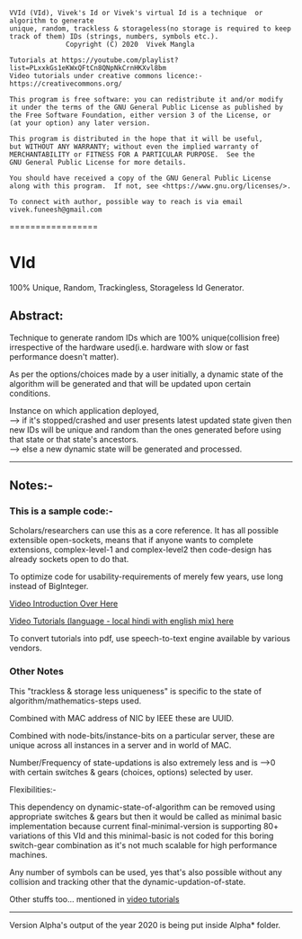 
    VVId (VId), Vivek's Id or Vivek's virtual Id is a technique  or algorithm to generate 
    unique, random, trackless & storageless(no storage is required to keep track of them) IDs (strings, numbers, symbols etc.).
                  Copyright (C) 2020  Vivek Mangla
    
    Tutorials at https://youtube.com/playlist?list=PLxxkGs1eKWxQFtCn8QNpNkCrnHKXvl8bm 
    Video tutorials under creative commons licence:- https://creativecommons.org/ 

    This program is free software: you can redistribute it and/or modify
    it under the terms of the GNU General Public License as published by
    the Free Software Foundation, either version 3 of the License, or
    (at your option) any later version.

    This program is distributed in the hope that it will be useful,
    but WITHOUT ANY WARRANTY; without even the implied warranty of
    MERCHANTABILITY or FITNESS FOR A PARTICULAR PURPOSE.  See the
    GNU General Public License for more details.

    You should have received a copy of the GNU General Public License
    along with this program.  If not, see <https://www.gnu.org/licenses/>.

    To connect with author, possible way to reach is via email 
    vivek.funeesh@gmail.com 


=================
# VId
100% Unique, Random, Trackingless, Storageless Id Generator.

<H2>Abstract:</H2>

Technique to generate random IDs which are 100% unique(collision free) irrespective of the hardware used(i.e. hardware with slow or fast performance doesn't matter).

As per the options/choices made by a user initially, a dynamic state of the algorithm will be generated and that will be updated upon certain conditions.

Instance on which application deployed, <br>
--> if it's stopped/crashed and user presents latest updated state given then new IDs will be unique and random than the ones generated before using that state or that state's ancestors.<br> 
--> else a new dynamic state will be generated and processed.<br>

------------------
<H2>Notes:-</H2>

<H3>This is a sample code:-</H3> Scholars/researchers can use this as a core reference. It has all possible extensible open-sockets, means that if anyone wants to complete extensions, complex-level-1 and complex-level2 then code-design has already sockets open to do that.

To optimize code for usability-requirements of merely few years, use long instead of BigInteger. 

<a href="https://youtu.be/Yq3mhSRk5Rk ">Video Introduction Over Here</a> 

<a href="https://youtube.com/playlist?list=PLxxkGs1eKWxQFtCn8QNpNkCrnHKXvl8bm">Video Tutorials (language - local hindi with english mix) here</a>

To convert tutorials into pdf, use speech-to-text engine available by various vendors.

<H3>Other Notes</H3>

This "trackless & storage less uniqueness" is specific to the state of algorithm/mathematics-steps used.

Combined with MAC address of NIC by IEEE these are UUID. 

Combined with node-bits/instance-bits on a particular server, these are unique across all instances in a server and in world of MAC.

Number/Frequency of state-updations is also extremely less and is -->0 with certain switches & gears (choices, options) selected by user.

Flexibilities:-

This dependency on dynamic-state-of-algorithm can be removed using appropriate switches & gears but then it would be called as minimal basic implementation because current final-minimal-version is supporting 80+ variations of this VId and this minimal-basic is not coded for this boring switch-gear combination as it's not much scalable for high performance machines.

Any number of symbols can be used, yes that's also possible without any collision and tracking other that the dynamic-updation-of-state.

Other stuffs too... mentioned in <a href="https://youtube.com/playlist?list=PLxxkGs1eKWxQFtCn8QNpNkCrnHKXvl8bm">video tutorials</a>

-------------------

Version Alpha's output of the year 2020 is being put inside Alpha* folder.

